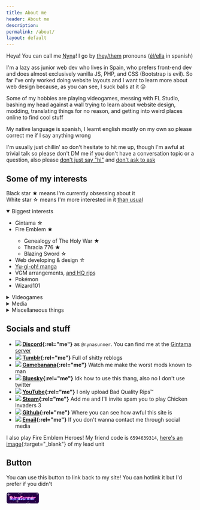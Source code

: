 ```yaml
---
title: About me
header: About me
description: 
permalink: /about/
layout: default
---
```


Heya! You can call me <abbr tabindex="0" title="Pronounced nee-nah">Nyna</abbr>! I go by [they/them](https://en.pronouns.page/they%26they/them/themself) pronouns ([él/ella](https://pronombr.es/%C3%A9l%26ella) in spanish)

I'm a lazy ass junior web dev who lives in Spain, who prefers front-end dev and does almost exclusively vanilla JS, PHP, and CSS (Bootstrap is evil). So far I've only worked doing website layouts and I want to learn more about web design because, as you can see, I suck balls at it 😔

Some of my hobbies are playing videogames, messing with FL Studio, bashing my head against a wall trying to learn about website design, modding, translating things for no reason, and getting into weird places online to find cool stuff

My native language is spanish, I learnt english mostly on my own so please correct me if I say anything wrong

I'm usually just chillin' so don't hesitate to hit me up, though I'm awful at trivial talk so please don't DM me if you don't have a conversation topic or a question, also please [don't just say "hi"](https://nohello.net/) and [don't ask to ask](https://dontasktoask.com/)

## Some of my interests

Black star ★ means I'm currently obsessing about it<br>
White star ☆ means I'm more interested in it <abbr tabindex="0" title="And thus I'm more likely to obsess about it soon">than usual</abbr>

<details open="">
	<summary>Biggest interests</summary>
<div>
	<ul>
		<li>Gintama ☆</li>
		<li>Fire Emblem ★</li>
		<ul>
			<li>Genealogy of The Holy War ★</li>
			<li>Thracia 776 ★</li>
			<li>Blazing Sword ☆</li>
		</ul>
		<li>Web developing & design ☆</li>
		<li><abbr tabindex="0" title="Early manga/season zero is my fave">Yu-gi-oh! manga</abbr></li>
		<li>VGM arrangements, <abbr tabindex="0" title="SiIvagunner, TTGD, Myskit, IkaGunner, etc">and HQ rips</abbr></li>
		<li>Pokémon</li>
		<li>Wizard101</li>
	</ul>
</div>
</details>

<details>
	<summary>Videogames</summary>
<div>
	<ul>
		<li>Drawn to Life</li>
		<li>Age of Empires II</li>
		<li>A Dance Of Fire And Ice</li>
		<li>Ace Attorney</li>
		<li>The Sims</li>
		<li>Kid Icarus</li>
		<li>Slime Rancher</li>
	</ul>
</div>
</details>

<details>
	<summary>Media</summary>
<div>
	<ul>
		<li>BattleBots</li>
		<li><abbr tabindex="0" title="I'm a jadeblood prospitian Knight of Space :D">Homestuck</abbr></li>
		<li><abbr tabindex="0" title="Joseph best jojo and Kakyoin best jobro">JoJo's Bizarre Adventure</abbr></li>
		<li>Studio Ghibli movies</li>
		<li>Star Wars</li>
		<li>Warrior Cats</li>
	</ul>
</div>
</details>

<details>
	<summary>Miscellaneous things</summary>
<div>
	<ul>
		<li>Memes that everyone hates like amogus and morbius</li>
		<li>Dragons</li>
		<li>YTPs, specially YTPMVs</li>
		<li>Space aesthetics</li>
		<li>Piracy, tee hee</li>
		<li>Pyrotechnics and fire in general</li>
		<li>Wizards and knights</li>
		<li>Biology</li>
	</ul>
</div>
</details>

## Socials and stuff

- **<img class="svg" src="https://cdn.simpleicons.org/discord/black"/> [Discord](https://discordapp.com/users/378953414740148228){:rel="me"}** as `@nynasunner`. You can find me at the [Gintama server](https://discord.gg/gintama)
- **<img class="svg" src="https://cdn.simpleicons.org/tumblr/black"/> [Tumblr](https://nynasunner.tumblr.com){:rel="me"}** Full of shitty reblogs
- **<img class="svg" src="https://cdn.simpleicons.org/gamebanana/black"/> [Gamebanana](https://gamebanana.com/members/2174941){:rel="me"}** Watch me make the worst mods known to man
- **<img class="svg" src="https://cdn.simpleicons.org/bluesky/black"/> [Bluesky](https://bsky.app/profile/nynasunner.bsky.social){:rel="me"}** Idk how to use this thang, also no I don't use twitter
- **<img class="svg" src="https://cdn.simpleicons.org/youtube/black"/> [YouTube](https://www.youtube.com/channel/UC0N-oSjxH0Rkqlf8Rc6HGEg){:rel="me"}** I only upload Bad Quality Rips™
- **<img class="svg" src="https://cdn.simpleicons.org/steam/black"/> [Steam](https://steamcommunity.com/id/nynasunner){:rel="me"}** Add me and I'll invite spam you to play Chicken Invaders 3
- **<img class="svg" src="https://cdn.simpleicons.org/github/black"/> [Github](https://github.com/NynaSunner){:rel="me"}** Where you can see how awful this site is
- **<img class="svg" src="https://cdn.simpleicons.org/gmail/black"/> [Email](mailto:nynasunner@gmail.com){:rel="me"}** If you don't wanna contact me through social media

I also play Fire Emblem Heroes! My friend code is `6594639314`, [here's an image](/assets/img/feh.webp){:target="_blank"} of my lead unit

## Button

You can use this button to link back to my site! You can hotlink it but I'd prefer if you didn't

<img src="/assets/img/button.gif" style="image-rendering: crisp-edges;">